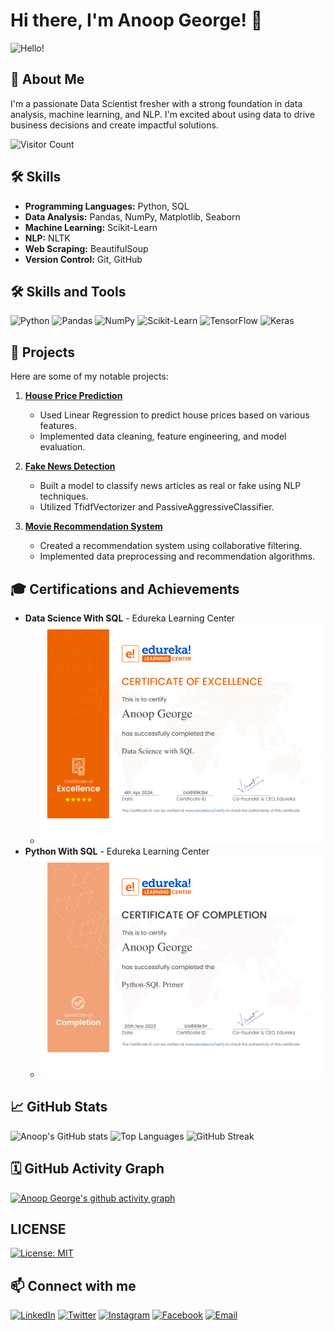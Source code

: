 # Hi there, I'm Anoop George! 👋 

![Hello!](https://raw.githubusercontent.com/AnoopGeorge418/AnoopGeorge418/main/wave.gif)
## 🚀 About Me
I'm a passionate Data Scientist fresher with a strong foundation in data analysis, machine learning, and NLP. I'm excited about using data to drive business decisions and create impactful solutions.

![Visitor Count](https://komarev.com/ghpvc/?username=AnoopGeorge418&color=blue)

## 🛠️ Skills
- **Programming Languages:** Python, SQL
- **Data Analysis:** Pandas, NumPy, Matplotlib, Seaborn
- **Machine Learning:** Scikit-Learn
- **NLP:** NLTK
- **Web Scraping:** BeautifulSoup
- **Version Control:** Git, GitHub

## 🛠️ Skills and Tools
![Python](https://img.shields.io/badge/Python-3.8-blue)
![Pandas](https://img.shields.io/badge/Pandas-1.2.4-green)
![NumPy](https://img.shields.io/badge/NumPy-1.19.5-orange)
![Scikit-Learn](https://img.shields.io/badge/Scikit--Learn-0.24.1-brightgreen)
![TensorFlow](https://img.shields.io/badge/TensorFlow-2.4.1-yellow)
![Keras](https://img.shields.io/badge/Keras-2.4.3-red)

## 💼 Projects
Here are some of my notable projects:

1. **[House Price Prediction](https://github.com/AnoopGeorge418/house-price-prediction)**
   - Used Linear Regression to predict house prices based on various features.
   - Implemented data cleaning, feature engineering, and model evaluation.

2. **[Fake News Detection](https://github.com/AnoopGeorge418/fake-news-detection)**
   - Built a model to classify news articles as real or fake using NLP techniques.
   - Utilized TfidfVectorizer and PassiveAggressiveClassifier.

3. **[Movie Recommendation System](https://github.com/AnoopGeorge418/movie-recommendation-system)**
   - Created a recommendation system using collaborative filtering.
   - Implemented data preprocessing and recommendation algorithms.

## 🎓 Certifications and Achievements
- **Data Science With SQL** - Edureka Learning Center
  - ![Certificate](Certificates/DSCertificate1.png)
- **Python With SQL** - Edureka Learning Center
  - ![Certificate](Certificates/PythonCertificate2.png)

## 📈 GitHub Stats
![Anoop's GitHub stats](https://github-readme-stats.vercel.app/api?username=AnoopGeorge418&show_icons=true&theme=dracula)
![Top Languages](https://github-readme-stats.vercel.app/api/top-langs/?username=AnoopGeorge418&layout=compact&theme=dracula)
![GitHub Streak](https://github-readme-streak-stats.herokuapp.com/?user=AnoopGeorge418&theme=dracula)

## 🗓️ GitHub Activity Graph
[![Anoop George's github activity graph](https://github-readme-activity-graph.vercel.app/graph?username=AnoopGeorge418&custom_title=My%20a%20Activity&hide_border=true&theme=dracula)](https://github.com/AnoopGeorge418/github-readme-activity-graph)

## LICENSE
[![License: MIT](https://img.shields.io/badge/License-MIT-yellow.svg)](https://opensource.org/licenses/MIT)

## 📫 Connect with me
[![LinkedIn](https://img.shields.io/badge/LinkedIn-blue?style=flat-square&logo=linkedin&logoColor=white)](https://www.linkedin.com/in/anoop-george-620263251/)
[![Twitter](https://img.shields.io/badge/Twitter-blue?style=flat-square&logo=twitter&logoColor=white)](https://x.com/Anoopgeorg_)
[![Instagram](https://img.shields.io/badge/Instagram-E4405F?style=flat-square&logo=instagram&logoColor=white)](https://www.instagram.com/mr__anoop_george/)
[![Facebook](https://img.shields.io/badge/Facebook-1877F2?style=flat-square&logo=facebook&logoColor=white)](https://www.facebook.com/anoop.george.902819)
[![Email](https://img.shields.io/badge/Email-red?style=flat-square&logo=gmail&logoColor=white)](mailto:anoopgeorge418@example.com)
